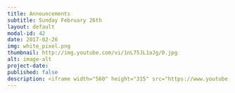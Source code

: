 ```yaml
---
title: Announcements
subtitle: Sunday February 26th
layout: default
modal-id: 42
date: 2017-02-26
img: white_pixel.png
thumbnail: http://img.youtube.com/vi/1nL75JL1aJg/0.jpg
alt: image-alt
project-date:
published: false
description: <iframe width="560" height="315" src="https://www.youtube.com/embed/1nL75JL1aJg" frameborder="0" allowfullscreen></iframe>
---
```

